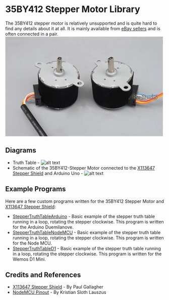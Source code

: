 # 35BY412 Stepper Motor Library
The 35BY412 stepper motor is relatively unsupported and is quite hard to find any details about it at all. It is mainly available from [eBay sellers](https://www.ebay.co.uk/sch/35BY412%20stepper%20motor) and is often connected in a pair.\
![alt text](https://github.com/Snakey02/35BY412-Stepper/blob/master/Assets/Steppers%20Set%202.jpg "Steppers Set 2")
## Diagrams
* Truth Table -
![alt text](https://github.com/Snakey02/35BY412-Stepper/blob/master/Diagrams/Truth%20Table.jpg "Truth Table")
* Schematic of the 35BY412-Stepper Motor connected to the [X113647 Stepper Shield](https://github.com/tardate/X113647Stepper) and Arduino Uno -
![alt text](https://github.com/Snakey02/35BY412-Stepper/blob/master/Diagrams/Ardunio%2C%20Shield%2C%20Stepper.jpg "Arduino, Shield, Stepper")
## Example Programs
Here are a few custom programs written for the 35BY412 Stepper Motor and [X113647 Stepper Shield](https://github.com/tardate/X113647Stepper):
* [StepperTruthTableArduino](https://github.com/Snakey02/35BY412-Stepper/tree/master/Examples/StepperTruthTableArduino) - Basic example of the stepper truth table running in a loop, rotating the stepper clockwise. This program is written for the Arduino Duemilanove.
* [StepperTruthTableNodeMCU](https://github.com/Snakey02/35BY412-Stepper/tree/master/Examples/StepperTruthTableNodeMCU) - Basic example of the stepper truth table running in a loop, rotating the stepper clockwise. This program is written for the Node MCU.
* [StepperTruthTableD1](https://github.com/Snakey02/35BY412-Stepper/tree/master/Examples/StepperTruthTableD1) - Basic example of the stepper truth table running in a loop, rotating the stepper clockwise. This program is written for the Wemos D1 Mini.
## Credits and References
* [X113647 Stepper Shield](https://github.com/tardate/X113647Stepper) - By Paul Gallagher
* [NodeMCU Pinout](https://github.com/esp8266/Arduino/blob/master/variants/nodemcu/pins_arduino.h#L37-L59) - By Kristian Sloth Lauszus
